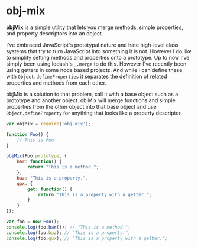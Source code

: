 # obj-mix

**objMix** is a simple utility that lets you merge methods, simple properties, and property descriptors into an object.

I've embraced JavaScript's prototypal nature and hate high-level class systems that try to turn JavaScript into something it is not. However I do like to simplify setting methods and properties onto a prototype. Up to now I've simply been using lodash's `_.merge` to do this. However I've recently been using getters in some node based projects. And while I can define these with `Object.defineProperties` it separates the definition of related properties and methods from each other.

objMix is a solution to that problem, call it with a base object such as a prototype and another object. objMix will merge functions and simple properties from the other object into that base object and use `Object.defineProperty` for anything that looks like a property descriptor.

```javascript
var objMix = require('obj-mix');

function Foo() {
	// This is Foo
}

objMix(Foo.prototype, {
	bar: function() {
		return "This is a method.";
	},
	baz: "This is a property.",
	qux: {
		get: function() {
			return "This is a property with a getter.";
		}
	}
});

var foo = new Foo();
console.log(foo.bar()); // "This is a method.";
console.log(foo.baz); // "This is a property.";
console.log(foo.qux); // "This is a property with a getter.";
```

